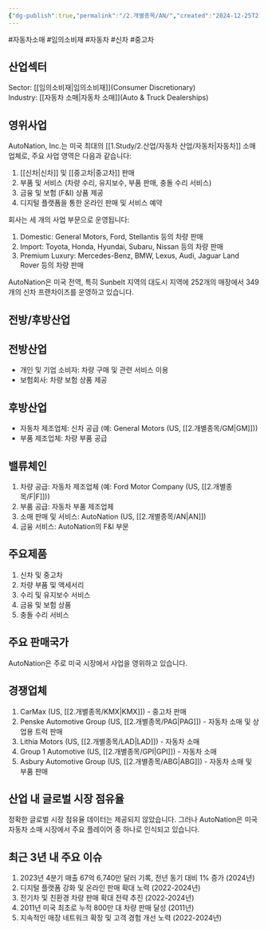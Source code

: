 ```yaml
---
{"dg-publish":true,"permalink":"/2.개별종목/AN/","created":"2024-12-25T21:16:30.333+09:00","updated":"2025-07-29T21:37:04.330+09:00"}
---
```


#자동차소매 #임의소비재 #자동차 #신차 #중고차 

## 산업섹터

Sector: [[임의소비재\|임의소비재]](Consumer Discretionary)  
Industry: [[자동차 소매\|자동차 소매]](Auto & Truck Dealerships)

## 영위사업

AutoNation, Inc.는 미국 최대의 [[1.Study/2.산업/자동차 산업/자동차\|자동차]] 소매업체로, 주요 사업 영역은 다음과 같습니다:

1. [[신차\|신차]] 및 [[중고차\|중고차]] 판매
2. 부품 및 서비스 (차량 수리, 유지보수, 부품 판매, 충돌 수리 서비스)
3. 금융 및 보험 (F&I) 상품 제공
4. 디지털 플랫폼을 통한 온라인 판매 및 서비스 예약

회사는 세 개의 사업 부문으로 운영됩니다:

1. Domestic: General Motors, Ford, Stellantis 등의 차량 판매
2. Import: Toyota, Honda, Hyundai, Subaru, Nissan 등의 차량 판매
3. Premium Luxury: Mercedes-Benz, BMW, Lexus, Audi, Jaguar Land Rover 등의 차량 판매

AutoNation은 미국 전역, 특히 Sunbelt 지역의 대도시 지역에 252개의 매장에서 349개의 신차 프랜차이즈를 운영하고 있습니다.

## 전방/후방산업

## 전방산업

- 개인 및 기업 소비자: 차량 구매 및 관련 서비스 이용
- 보험회사: 차량 보험 상품 제공

## 후방산업

- 자동차 제조업체: 신차 공급 (예: General Motors (US, [[2.개별종목/GM\|GM]]))
- 부품 제조업체: 차량 부품 공급

## 밸류체인

1. 차량 공급: 자동차 제조업체 (예: Ford Motor Company (US, [[2.개별종목/F\|F]]))
2. 부품 공급: 자동차 부품 제조업체
3. 소매 판매 및 서비스: AutoNation (US, [[2.개별종목/AN\|AN]])
4. 금융 서비스: AutoNation의 F&I 부문

## 주요제품

1. 신차 및 중고차
2. 차량 부품 및 액세서리
3. 수리 및 유지보수 서비스
4. 금융 및 보험 상품
5. 충돌 수리 서비스

## 주요 판매국가

AutoNation은 주로 미국 시장에서 사업을 영위하고 있습니다.

## 경쟁업체

1. CarMax (US, [[2.개별종목/KMX\|KMX]]) - 중고차 판매
2. Penske Automotive Group (US, [[2.개별종목/PAG\|PAG]]) - 자동차 소매 및 상업용 트럭 판매
3. Lithia Motors (US, [[2.개별종목/LAD\|LAD]]) - 자동차 소매
4. Group 1 Automotive (US, [[2.개별종목/GPI\|GPI]]) - 자동차 소매
5. Asbury Automotive Group (US, [[2.개별종목/ABG\|ABG]]) - 자동차 소매 및 부품 판매

## 산업 내 글로벌 시장 점유율

정확한 글로벌 시장 점유율 데이터는 제공되지 않았습니다. 그러나 AutoNation은 미국 자동차 소매 시장에서 주요 플레이어 중 하나로 인식되고 있습니다.

## 최근 3년 내 주요 이슈

1. 2023년 4분기 매출 67억 6,740만 달러 기록, 전년 동기 대비 1% 증가 (2024년)
2. 디지털 플랫폼 강화 및 온라인 판매 확대 노력 (2022-2024년)
3. 전기차 및 친환경 차량 판매 확대 전략 추진 (2022-2024년)
4. 2011년 미국 최초로 누적 800만 대 차량 판매 달성 (2011년)
5. 지속적인 매장 네트워크 확장 및 고객 경험 개선 노력 (2022-2024년)